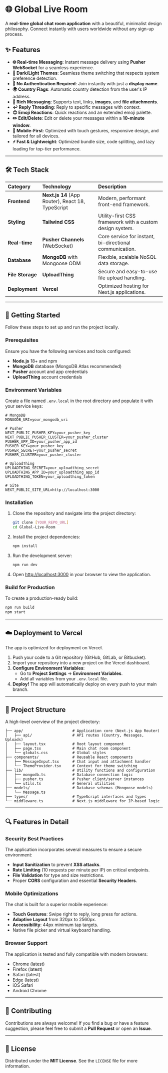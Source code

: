 
# 🌐 Global Live Room

A **real-time global chat room application** with a beautiful, minimalist design philosophy. Connect instantly with users worldwide without any sign-up process.

## ✨ Features

* **🌐 Real-time Messaging**: Instant message delivery using **Pusher WebSocket** for a seamless experience.
* **🎨 Dark/Light Themes**: Seamless theme switching that respects system preference detection.
* **👤 No Authentication Required**: Join instantly with just a **display name**.
* **🌍 Country Flags**: Automatic country detection from the user's IP address.
* **💬 Rich Messaging**: Supports text, links, **images**, and **file attachments**.
* **↩️ Reply Threading**: Reply to specific messages with context.
* **😊 Emoji Reactions**: Quick reactions and an extended emoji palette.
* **✏️ Edit/Delete**: Edit or delete your messages within a **10-minute window**.
* **📱 Mobile-First**: Optimized with touch gestures, responsive design, and tailored for all devices.
* **⚡ Fast & Lightweight**: Optimized bundle size, code splitting, and lazy loading for top-tier performance.

---

## 🛠️ Tech Stack

| Category | Technology | Description |
| :--- | :--- | :--- |
| **Frontend** | **Next.js 14** (App Router), React 18, TypeScript | Modern, performant front-end framework. |
| **Styling** | **Tailwind CSS** | Utility-first CSS framework with a custom design system. |
| **Real-time** | **Pusher Channels** (WebSocket) | Core service for instant, bi-directional communication. |
| **Database** | **MongoDB** with Mongoose ODM | Flexible, scalable NoSQL data storage. |
| **File Storage** | **UploadThing** | Secure and easy-to-use file upload handling. |
| **Deployment** | **Vercel** | Optimized hosting for Next.js applications. |

---

## 🚀 Getting Started

Follow these steps to set up and run the project locally.

### Prerequisites

Ensure you have the following services and tools configured:

* **Node.js** 18+ and npm
* **MongoDB** database (MongoDB Atlas recommended)
* **Pusher** account and app credentials
* **UploadThing** account credentials

### Environment Variables

Create a file named `.env.local` in the root directory and populate it with your service keys:

```env
# MongoDB
MONGODB_URI=your_mongodb_uri

# Pusher
NEXT_PUBLIC_PUSHER_KEY=your_pusher_key
NEXT_PUBLIC_PUSHER_CLUSTER=your_pusher_cluster
PUSHER_APP_ID=your_pusher_app_id
PUSHER_KEY=your_pusher_key
PUSHER_SECRET=your_pusher_secret
PUSHER_CLUSTER=your_pusher_cluster

# UploadThing
UPLOADTHING_SECRET=your_uploadthing_secret
UPLOADTHING_APP_ID=your_uploadthing_app_id
UPLOADTHING_TOKEN=your_uploadthing_token

# Site
NEXT_PUBLIC_SITE_URL=http://localhost:3000
````

### Installation

1.  Clone the repository and navigate into the project directory:

    ```bash
    git clone [YOUR_REPO_URL]
    cd Global-Live-Room
    ```

2.  Install the project dependencies:

    ```bash
    npm install
    ```

3.  Run the development server:

    ```bash
    npm run dev
    ```

4.  Open [http://localhost:3000](https://www.google.com/search?q=http://localhost:3000) in your browser to view the application.

### Build for Production

To create a production-ready build:

```bash
npm run build
npm start
```

-----

## ☁️ Deployment to Vercel

The app is optimized for deployment on Vercel.

1.  Push your code to a Git repository (GitHub, GitLab, or Bitbucket).
2.  Import your repository into a new project on the Vercel dashboard.
3.  **Configure Environment Variables**:
      * Go to **Project Settings** → **Environment Variables**.
      * Add all variables from your `.env.local` file.
4.  **Deploy\!** The app will automatically deploy on every push to your main branch.

-----

## 📂 Project Structure

A high-level overview of the project directory:

```
├── app/                      # Application core (Next.js App Router)
│   ├── api/                  # API routes (Country, Messages, Uploads)
│   ├── layout.tsx            # Root layout component
│   ├── page.tsx              # Main chat room component
│   └── globals.css           # Global styles
├── components/               # Reusable React components
│   ├── MessageInput.tsx      # Chat input and attachment handler
│   └── ThemeProvider.tsx     # Context for theme switching
├── lib/                      # Utility functions and configuration
│   ├── mongodb.ts            # Database connection logic
│   ├── pusher.ts             # Pusher client/server instances
│   └── utils.ts              # General utilities
├── models/                   # Database schemas (Mongoose models)
│   └── Message.ts
├── types/                    # TypeScript interfaces and types
└── middleware.ts             # Next.js middleware for IP-based logic
```

-----

## 🔍 Features in Detail

### Security Best Practices

The application incorporates several measures to ensure a secure environment:

  * **Input Sanitization** to prevent **XSS attacks**.
  * **Rate Limiting** (10 requests per minute per IP) on critical endpoints.
  * **File Validation** for type and size restrictions.
  * Proper **CORS** configuration and essential **Security Headers**.

### Mobile Optimizations

The chat is built for a superior mobile experience:

  * **Touch Gestures**: Swipe right to reply, long press for actions.
  * **Adaptive Layout** from 320px to 2560px.
  * **Accessibility**: 44px minimum tap targets.
  * Native file picker and virtual keyboard handling.

### Browser Support

The application is tested and fully compatible with modern browsers:

  * Chrome (latest)
  * Firefox (latest)
  * Safari (latest)
  * Edge (latest)
  * iOS Safari
  * Android Chrome

-----

## 🤝 Contributing

Contributions are always welcome\! If you find a bug or have a feature suggestion, please feel free to submit a **Pull Request** or open an **Issue**.

-----

## 📄 License

Distributed under the **MIT License**. See the `LICENSE` file for more information.
